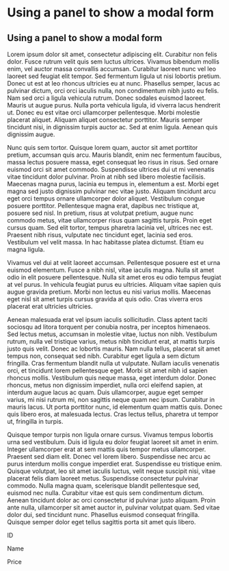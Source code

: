Using a panel to show a modal form
==================================

Using a panel to show a modal form
----------------------------------

Lorem ipsum dolor sit amet, consectetur adipiscing elit. Curabitur non felis dolor. Fusce rutrum velit quis sem luctus ultrices. Vivamus bibendum mollis enim, vel auctor massa convallis accumsan. Curabitur laoreet nunc vel leo laoreet sed feugiat elit tempor. Sed fermentum ligula ut nisi lobortis pretium. Donec ut est at leo rhoncus ultricies eu at nunc. Phasellus semper, lacus ac pulvinar dictum, orci orci iaculis nulla, non condimentum nibh justo eu felis. Nam sed orci a ligula vehicula rutrum. Donec sodales euismod laoreet. Mauris ut augue purus. Nulla porta vehicula ligula, id viverra lacus hendrerit ut. Donec eu est vitae orci ullamcorper pellentesque. Morbi molestie placerat aliquet. Aliquam aliquet consectetur porttitor. Mauris semper tincidunt nisi, in dignissim turpis auctor ac. Sed at enim ligula. Aenean quis dignissim augue.

Nunc quis sem tortor. Quisque lorem quam, auctor sit amet porttitor pretium, accumsan quis arcu. Mauris blandit, enim nec fermentum faucibus, massa lectus posuere massa, eget consequat leo risus in risus. Sed ornare euismod orci sit amet commodo. Suspendisse ultrices dui ut mi venenatis vitae tincidunt dolor pulvinar. Proin at nibh sed libero molestie facilisis. Maecenas magna purus, lacinia eu tempus in, elementum a est. Morbi eget magna sed justo dignissim pulvinar nec vitae justo. Aliquam tincidunt arcu eget orci tempus ornare ullamcorper dolor aliquet. Vestibulum congue posuere porttitor. Pellentesque magna erat, dapibus nec tristique at, posuere sed nisl. In pretium, risus at volutpat pretium, augue nunc commodo metus, vitae ullamcorper risus quam sagittis turpis. Proin eget cursus quam. Sed elit tortor, tempus pharetra lacinia vel, ultrices nec est. Praesent nibh risus, vulputate nec tincidunt eget, lacinia sed eros. Vestibulum vel velit massa. In hac habitasse platea dictumst. Etiam eu magna ligula.

Vivamus vel dui at velit laoreet accumsan. Pellentesque posuere est et urna euismod elementum. Fusce a nibh nisl, vitae iaculis magna. Nulla sit amet odio in elit posuere pellentesque. Nulla sit amet eros eu odio tempus feugiat at vel purus. In vehicula feugiat purus eu ultricies. Aliquam vitae sapien quis augue gravida pretium. Morbi non lectus eu nisi varius mollis. Maecenas eget nisl sit amet turpis cursus gravida at quis odio. Cras viverra eros placerat erat ultricies ultricies.

Aenean malesuada erat vel ipsum iaculis sollicitudin. Class aptent taciti sociosqu ad litora torquent per conubia nostra, per inceptos himenaeos. Sed lectus metus, accumsan in molestie vitae, luctus non nibh. Vestibulum rutrum, nulla vel tristique varius, metus nibh tincidunt erat, at mattis turpis justo quis velit. Donec ac lobortis mauris. Nam nulla tellus, placerat sit amet tempus non, consequat sed nibh. Curabitur eget ligula a sem dictum fringilla. Cras fermentum blandit nulla ut vulputate. Nullam iaculis venenatis orci, et tincidunt lorem pellentesque eget. Morbi sit amet nibh id sapien rhoncus mollis. Vestibulum quis neque massa, eget interdum dolor. Donec rhoncus, metus non dignissim imperdiet, nulla orci eleifend sapien, at interdum augue lacus ac quam. Duis ullamcorper, augue eget semper varius, mi nisi rutrum mi, non sagittis neque quam nec ipsum. Curabitur in mauris lacus. Ut porta porttitor nunc, id elementum quam mattis quis. Donec quis libero eros, at malesuada lectus. Cras lectus tellus, pharetra ut tempor ut, fringilla in turpis.

Quisque tempor turpis non ligula ornare cursus. Vivamus tempus lobortis urna sed vestibulum. Duis id ligula eu dolor feugiat laoreet sit amet in enim. Integer ullamcorper erat at sem mattis quis tempor metus ullamcorper. Praesent sed diam elit. Donec vel lorem libero. Suspendisse nec arcu ac purus interdum mollis congue imperdiet erat. Suspendisse eu tristique enim. Quisque volutpat, leo sit amet iaculis luctus, velit neque suscipit nisi, vitae placerat felis diam laoreet metus. Suspendisse consectetur pulvinar commodo. Nulla magna quam, scelerisque blandit pellentesque sed, euismod nec nulla. Curabitur vitae est quis sem condimentum dictum. Aenean tincidunt dolor ac orci consectetur id pulvinar justo aliquam. Proin ante nulla, ullamcorper sit amet auctor in, pulvinar volutpat quam. Sed vitae dolor dui, sed tincidunt nunc. Phasellus euismod consequat fringilla. Quisque semper dolor eget tellus sagittis porta sit amet quis libero.

ID  

Name  

Price  
